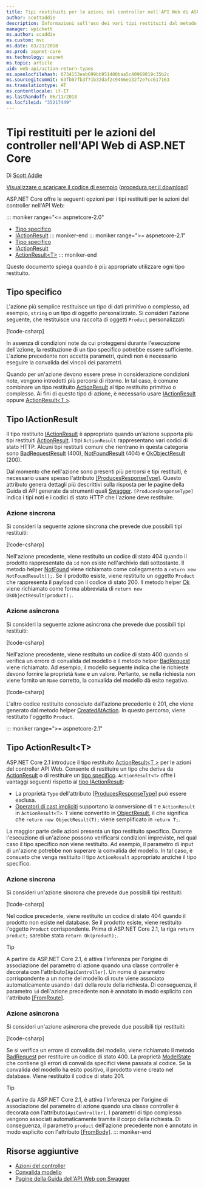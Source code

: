 ```yaml
---
title: Tipi restituiti per le azioni del controller nell'API Web di ASP.NET Core
author: scottaddie
description: Informazioni sull'uso dei vari tipi restituiti dal metodo per le azioni del controller nell'API Web di ASP.NET Core.
manager: wpickett
ms.author: scaddie
ms.custom: mvc
ms.date: 03/21/2018
ms.prod: aspnet-core
ms.technology: aspnet
ms.topic: article
uid: web-api/action-return-types
ms.openlocfilehash: 6734153eab699bb951400baa5c40968019c35b2c
ms.sourcegitcommit: 63fb07fb3f71b32daf2c9466e132f2e7cc617163
ms.translationtype: HT
ms.contentlocale: it-IT
ms.lasthandoff: 06/11/2018
ms.locfileid: "35217449"
---
```

# <a name="controller-action-return-types-in-aspnet-core-web-api"></a>Tipi restituiti per le azioni del controller nell'API Web di ASP.NET Core

Di [Scott Addie](https://github.com/scottaddie)

[Visualizzare o scaricare il codice di esempio](https://github.com/aspnet/Docs/tree/master/aspnetcore/web-api/action-return-types/samples) ([procedura per il download](xref:tutorials/index#how-to-download-a-sample))

ASP.NET Core offre le seguenti opzioni per i tipi restituiti per le azioni del controller nell'API Web:

::: moniker range="<= aspnetcore-2.0"
* [Tipo specifico](#specific-type)
* [IActionResult](#iactionresult-type)
::: moniker-end
::: moniker range=">= aspnetcore-2.1"
* [Tipo specifico](#specific-type)
* [IActionResult](#iactionresult-type)
* [ActionResult\<T>](#actionresultt-type)
::: moniker-end

Questo documento spiega quando è più appropriato utilizzare ogni tipo restituito.

## <a name="specific-type"></a>Tipo specifico

L'azione più semplice restituisce un tipo di dati primitivo o complesso, ad esempio, `string` o un tipo di oggetto personalizzato. Si consideri l'azione seguente, che restituisce una raccolta di oggetti `Product` personalizzati:

[!code-csharp[](../web-api/action-return-types/samples/WebApiSample.Api.21/Controllers/ProductsController.cs?name=snippet_Get)]

In assenza di condizioni note da cui proteggersi durante l'esecuzione dell'azione, la restituzione di un tipo specifico potrebbe essere sufficiente. L'azione precedente non accetta parametri, quindi non è necessario eseguire la convalida dei vincoli dei parametri.

Quando per un'azione devono essere prese in considerazione condizioni note, vengono introdotti più percorsi di ritorno. In tal caso, è comune combinare un tipo restituito [ActionResult](/dotnet/api/microsoft.aspnetcore.mvc.actionresult) al tipo restituito primitivo o complesso. Ai fini di questo tipo di azione, è necessario usare [IActionResult](#iactionresult-type) oppure [ActionResult\<T >](#actionresultt-type).

## <a name="iactionresult-type"></a>Tipo IActionResult

Il tipo restituito [IActionResult](/dotnet/api/microsoft.aspnetcore.mvc.iactionresult) è appropriato quando un'azione supporta più tipi restituiti [ActionResult](/dotnet/api/microsoft.aspnetcore.mvc.actionresult). I tipi `ActionResult` rappresentano vari codici di stato HTTP. Alcuni tipi restituiti comuni che rientrano in questa categoria sono [BadRequestResult](/dotnet/api/microsoft.aspnetcore.mvc.badrequestresult) (400), [NotFoundResult](/dotnet/api/microsoft.aspnetcore.mvc.notfoundresult) (404) e [OkObjectResult](/dotnet/api/microsoft.aspnetcore.mvc.okobjectresult) (200).

Dal momento che nell'azione sono presenti più percorsi e tipi restituiti, è necessario usare spesso l'attributo [[ProducesResponseType]](/dotnet/api/microsoft.aspnetcore.mvc.producesresponsetypeattribute.-ctor). Questo attributo genera dettagli più descrittivi sulla risposta per le pagine della Guida di API generate da strumenti quali [Swagger](/aspnet/core/tutorials/web-api-help-pages-using-swagger). `[ProducesResponseType]` indica i tipi noti e i codici di stato HTTP che l'azione deve restituire.

### <a name="synchronous-action"></a>Azione sincrona

Si consideri la seguente azione sincrona che prevede due possibili tipi restituiti:

[!code-csharp[](../web-api/action-return-types/samples/WebApiSample.Api.Pre21/Controllers/ProductsController.cs?name=snippet_GetById&highlight=8,11)]

Nell'azione precedente, viene restituito un codice di stato 404 quando il prodotto rappresentato da `id` non esiste nell'archivio dati sottostante. Il metodo helper [NotFound](/dotnet/api/microsoft.aspnetcore.mvc.controllerbase.notfound) viene richiamato come collegamento a `return new NotFoundResult();`. Se il prodotto esiste, viene restituito un oggetto `Product` che rappresenta il payload con il codice di stato 200. Il metodo helper [Ok](/dotnet/api/microsoft.aspnetcore.mvc.controllerbase.ok) viene richiamato come forma abbreviata di `return new OkObjectResult(product);`.

### <a name="asynchronous-action"></a>Azione asincrona

Si consideri la seguente azione asincrona che prevede due possibili tipi restituiti:

[!code-csharp[](../web-api/action-return-types/samples/WebApiSample.Api.Pre21/Controllers/ProductsController.cs?name=snippet_CreateAsync&highlight=8,13)]

Nell'azione precedente, viene restituito un codice di stato 400 quando si verifica un errore di convalida del modello e il metodo helper [BadRequest](/dotnet/api/microsoft.aspnetcore.mvc.controllerbase.badrequest) viene richiamato. Ad esempio, il modello seguente indica che le richieste devono fornire la proprietà `Name` e un valore. Pertanto, se nella richiesta non viene fornito un `Name` corretto, la convalida del modello dà esito negativo.

[!code-csharp[](../web-api/action-return-types/samples/WebApiSample.DataAccess/Models/Product.cs?name=snippet_ProductClass&highlight=5-6)]

L'altro codice restituito conosciuto dall'azione precedente è 201, che viene generato dal metodo helper [CreatedAtAction](/dotnet/api/microsoft.aspnetcore.mvc.controllerbase.createdataction). In questo percorso, viene restituito l'oggetto `Product`.

::: moniker range=">= aspnetcore-2.1"
## <a name="actionresultt-type"></a>Tipo ActionResult\<T>

ASP.NET Core 2.1 introduce il tipo restituito [ActionResult\<T >](/dotnet/api/microsoft.aspnetcore.mvc.actionresult-1) per le azioni del controller API Web. Consente di restituire un tipo che deriva da [ActionResult](/dotnet/api/microsoft.aspnetcore.mvc.actionresult) o di restituire un [tipo specifico](#specific-type). `ActionResult<T>` offre i vantaggi seguenti rispetto al [tipo IActionResult](#iactionresult-type):

* La proprietà `Type` dell'attributo [[ProducesResponseType]](/dotnet/api/microsoft.aspnetcore.mvc.producesresponsetypeattribute) può essere esclusa.
* [Operatori di cast impliciti](/dotnet/csharp/language-reference/keywords/implicit) supportano la conversione di `T` e `ActionResult` in `ActionResult<T>`. `T` viene convertito in [ObjectResult](/dotnet/api/microsoft.aspnetcore.mvc.objectresult), il che significa che `return new ObjectResult(T);` viene semplificato in `return T;`.

La maggior parte delle azioni presenta un tipo restituito specifico. Durante l'esecuzione di un'azione possono verificarsi condizioni impreviste, nel qual caso il tipo specifico non viene restituito. Ad esempio, il parametro di input di un'azione potrebbe non superare la convalida del modello. In tal caso, è consueto che venga restituito il tipo `ActionResult` appropriato anziché il tipo specifico.

### <a name="synchronous-action"></a>Azione sincrona

Si consideri un'azione sincrona che prevede due possibili tipi restituiti:

[!code-csharp[](../web-api/action-return-types/samples/WebApiSample.Api.21/Controllers/ProductsController.cs?name=snippet_GetById&highlight=8,11)]

Nel codice precedente, viene restituito un codice di stato 404 quando il prodotto non esiste nel database. Se il prodotto esiste, viene restituito l'oggetto `Product` corrispondente. Prima di ASP.NET Core 2.1, la riga `return product;` sarebbe stata `return Ok(product);`.

> [!TIP]
> A partire da ASP.NET Core 2.1, è attiva l'inferenza per l'origine di associazione del parametro di azione quando una classe controller è decorata con l'attributo`[ApiController]`. Un nome di parametro corrispondente a un nome del modello di route viene associato automaticamente usando i dati della route della richiesta. Di conseguenza, il parametro `id` dell'azione precedente non è annotato in modo esplicito con l'attributo [[FromRoute]](/dotnet/api/microsoft.aspnetcore.mvc.fromrouteattribute).

### <a name="asynchronous-action"></a>Azione asincrona

Si consideri un'azione asincrona che prevede due possibili tipi restituiti:

[!code-csharp[](../web-api/action-return-types/samples/WebApiSample.Api.21/Controllers/ProductsController.cs?name=snippet_CreateAsync&highlight=8,13)]

Se si verifica un errore di convalida del modello, viene richiamato il metodo [BadRequest](/dotnet/api/microsoft.aspnetcore.mvc.controllerbase.badrequest#Microsoft_AspNetCore_Mvc_ControllerBase_BadRequest_Microsoft_AspNetCore_Mvc_ModelBinding_ModelStateDictionary_) per restituire un codice di stato 400. La proprietà [ModelState](/dotnet/api/microsoft.aspnetcore.mvc.controllerbase.modelstate) che contiene gli errori di convalida specifici viene passata al codice. Se la convalida del modello ha esito positivo, il prodotto viene creato nel database. Viene restituito il codice di stato 201.

> [!TIP]
> A partire da ASP.NET Core 2.1, è attiva l'inferenza per l'origine di associazione del parametro di azione quando una classe controller è decorata con l'attributo`[ApiController]`. I parametri di tipo complesso vengono associati automaticamente tramite il corpo della richiesta. Di conseguenza, il parametro `product` dell'azione precedente non è annotato in modo esplicito con l'attributo [[FromBody]](/dotnet/api/microsoft.aspnetcore.mvc.frombodyattribute).
::: moniker-end

## <a name="additional-resources"></a>Risorse aggiuntive

* [Azioni del controller](xref:mvc/controllers/actions)
* [Convalida modello](xref:mvc/models/validation)
* [Pagine della Guida dell'API Web con Swagger](xref:tutorials/web-api-help-pages-using-swagger)
